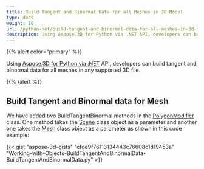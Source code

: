 ```yaml
---
title: Build Tangent and Binormal Data for all Meshes in 3D Model
type: docs
weight: 10
url: /python-net/build-tangent-and-binormal-data-for-all-meshes-in-3d-model/
description: Using Aspose.3D for Python via .NET API, developers can build tangent and binormal data for all meshes in any supported 3D file.
---
```


{{% alert color="primary" %}}

Using [Aspose.3D for Python via .NET](http://products.aspose.com/3d/net) API, developers can build tangent and binormal data for all meshes in any supported 3D file.

{{% /alert %}}
## **Build Tangent and Binormal data for Mesh**
We have added two BuildTangentBinormal methods in the [PolygonModifier](https://reference.aspose.com/3d/python-net/aspose.threed.entities/polygonmodifier) class. One method takes the [Scene](https://reference.aspose.com/3d/net/aspose.threed/scene) class object as a parameter and another one takes the [Mesh](https://reference.aspose.com/3d/net/aspose.threed.entities/mesh) class object as a parameter as shown in this code example:

{{< gist "aspose-3d-gists" "cfde9f76113134443c76608c1d19453a" "Working-with-Objects-BuildTangentAndBinormalData-BuildTangentAndBinormalData.py" >}}
